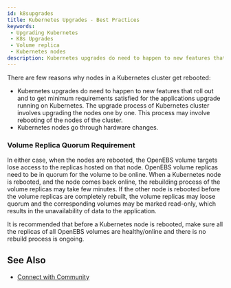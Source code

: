 ```yaml
---
id: k8supgrades
title: Kubernetes Upgrades - Best Practices
keywords: 
 - Upgrading Kubernetes
 - K8s Upgrades
 - Volume replica
 - Kubernetes nodes
description: Kubernetes upgrades do need to happen to new features that roll out and to get minimum requirements satisfied for the applications upgrade running on Kubernetes.
---
```


There are few reasons why nodes in a Kubernetes cluster get rebooted:

- Kubernetes upgrades do need to happen to new features that roll out and to get minimum requirements satisfied for the applications upgrade running on Kubernetes. The upgrade process of Kubernetes cluster involves upgrading the nodes one by one. This process may involve rebooting of the nodes of the cluster.
- Kubernetes nodes go through hardware changes.

### Volume Replica Quorum Requirement

In either case, when the nodes are rebooted, the OpenEBS volume targets lose access to the replicas hosted on that node. OpenEBS volume replicas need to be in quorum for the volume to be online. When a Kubernetes node is rebooted, and the node comes back online, the rebuilding process of the volume replicas may take few minutes. If the other node is rebooted before the volume replicas are completely rebuilt, the volume replicas may loose quorum and the corresponding volumes may be marked read-only, which results in the unavailability of data to the application.

It is recommended that before a Kubernetes node is rebooted, make sure all the replicas of all OpenEBS volumes are healthy/online and there is no rebuild process is ongoing.

## See Also

- [Connect with Community](../../../community.md)
